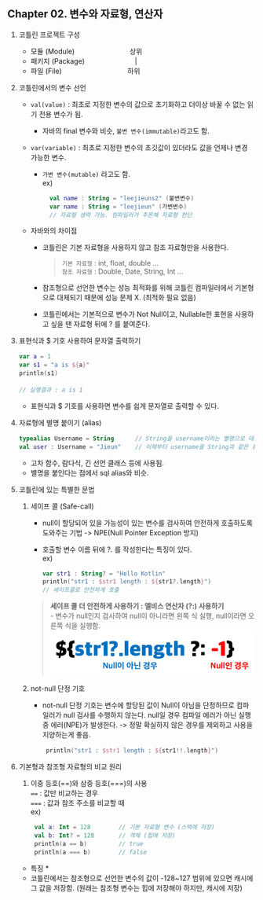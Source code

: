 
## Chapter 02. 변수와 자료형, 연산자

1. 코틀린 프로젝트 구성
    * 모듈 (Module)　　　　　　　　상위
    * 패키지 (Package)　　　　　　　&#160;|
    * 파일 (File)　　　　　　　　　&#160; 하위
   

2. 코틀린에서의 변수 선언
    - `val(value)` : 최초로 지정한 변수의 값으로 초기화하고 더이상 바꿀 수 없는 읽기 전용 변수가 됨.
        - 자바의 final 변수와 비슷, `불변 변수(immutable)`라고도 함.
    - `var(variable)` : 최초로 지정한 변수의 초깃값이 있더라도 값을 언제나 변경 가능한 변수.
        - `가변 변수(mutable)` 라고도 함.   
    ex)
          ```kotlin
            val name : String = "leejieuns2" (불변변수)  
            var name : String = "leejieun" (가변변수)
            // 자료형 생략 가능. 컴파일러가 추론해 자료형 판단
          ```
             
    - 자바와의 차이점
        - 코틀린은 기본 자료형을 사용하지 않고 참조 자료형만을 사용한다.
            > `기본 자료형` : int, float, double ...   
              `참조 자료형` : Double, Date, String, Int ...
            
        - 참조형으로 선언한 변수는 성능 최적화를 위해 코틀린 컴파일러에서 기본형으로 대체되기 때문에 성능 문제 X. (최적화 필요 없음)
        - 코틀린에서는 기본적으로 변수가 Not Null이고, Nullable한 표현을 사용하고 싶을 땐 자료형 뒤에 ? 를 붙여준다.
            

3. 표현식과 $ 기호 사용하여 문자열 출력하기

    ```kotlin
   var a = 1
   var s1 = "a is ${a}"
   println(s1)
   
   // 실행결과 : a is 1
    ```
    - 표현식과 $ 기호를 사용하면 변수를 쉽게 문자열로 출력할 수 있다.      
       

4. 자료형에 별명 붙이기 (alias)
   ```kotlin
   typealias Username = String      // String을 username이라는 별명으로 대치
   val user : Username = "Jieun"    // 이제부터 username을 String과 같은 표현이라고 인식함.
   ```   
   - 고차 함수, 람다식, 긴 선언 클래스 등에 사용됨.
   - 별명을 붙인다는 점에서 sql alias와 비슷.   
       

5. 코틀린에 있는 특별한 문법
    1. 세이프 콜 (Safe-call)
        - null이 할당되어 있을 가능성이 있는 변수를 검사하여 안전하게 호출하도록 도와주는 기법
          -> NPE(Null Pointer Exception 방지)
        - 호출할 변수 이름 뒤에 ?. 를 작성한다는 특징이 있다.   
        ex)   
          
           ```kotlin
           var str1 : String? = "Hello Kotlin"
           println("str1 : $str1 length : ${str1?.length}")
           // 세이프콜로 안전하게 호출  
           ```
        > **세이프 콜 더 안전하게 사용하기 : 엘비스 연산자 (?:) 사용하기**   
            - 변수가 null인지 검사하여 null이 아니라면 왼쪽 식 실행, null이라면 오른쪽 식을 실행함.
          ![](../image/chap02.png)
        
    2. not-null 단정 기호
        - not-null 단정 기호는 변수에 할당된 값이 Null이 아님을 단정하므로 컴파일러가 null 검사를 수행하지 않는다. null일 경우 컴파일 에러가 아닌 실행 중 에러(NPE)가 발생한다.
          -> 정말 확실하지 않은 경우를 제외하고 사용을 지양하는게 좋음.
          ```kotlin
           println("str1 : $str1 length : ${str1!!.length}")
           ```
    
6. 기본형과 참조형 자료형의 비교 원리
    1. 이중 등호(==)와 삼중 등호(===)의 사용   
        `==` : 값만 비교하는 경우   
        `===` : 값과 참조 주소를 비교할 때    
       ex)
       ```kotlin
        val a: Int = 128        // 기본 자료형 변수 (스택에 저장)
        val b: Int? = 128       // 객체 (힙에 저장)
        println(a == b)         // true
        println(a === b)        // false
       ```
    * 특징 *
    - 코틀린에서는 참조형으로 선언한 변수의 값이 -128~127 범위에 있으면 캐시에 그 값을 저장함.
      (원래는 참조형 변수는 힙에 저장해야 하지만, 캐시에 저장)